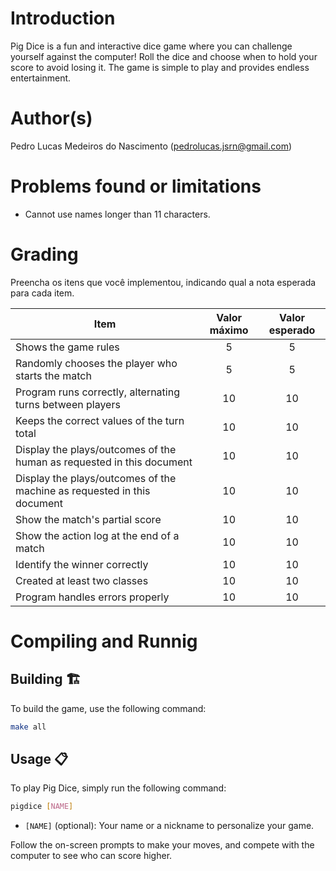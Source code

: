 # Introduction

Pig Dice is a fun and interactive dice game where you can challenge yourself against the computer! Roll the dice and choose when to hold your score to avoid losing it. The game is simple to play and provides endless entertainment.

# Author(s)

Pedro Lucas Medeiros do Nascimento (pedrolucas.jsrn@gmail.com)

# Problems found or limitations

 - Cannot use names longer than 11 characters.

# Grading

Preencha os itens que você implementou, indicando qual a nota esperada para cada item.

Item     | Valor máximo   | Valor esperado
-------- | :-----: | :-----:
Shows the game rules | 5 | 5
Randomly chooses the player who starts the match | 5 | 5
Program runs correctly, alternating turns between players | 10 | 10
Keeps the correct values of the turn total    | 10 | 10
Display the plays/outcomes of the human as requested in this document | 10 | 10
Display the plays/outcomes of the machine as requested in this document | 10 | 10
Show the match's partial score | 10 | 10
Show the action log at the end of a match | 10 | 10
Identify the winner correctly | 10 | 10
Created at least two classes | 10 | 10
Program handles errors properly | 10 | 10

# Compiling and Runnig

## Building 🏗️
To build the game, use the following command:
```bash
make all
```

## Usage 📋
To play Pig Dice, simply run the following command:
```bash
pigdice [NAME]
```
- `[NAME]` (optional): Your name or a nickname to personalize your game.

Follow the on-screen prompts to make your moves, and compete with the computer to see who can score higher.
